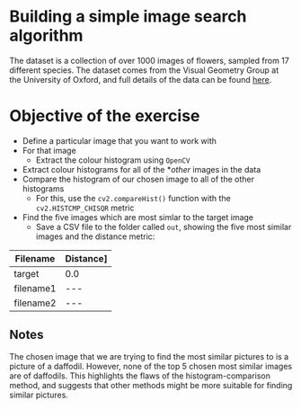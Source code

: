 # Building a simple image search algorithm

The dataset is a collection of over 1000 images of flowers, sampled from 17 different species. The dataset comes from the Visual Geometry Group at the University of Oxford, and full details of the data can be found [here](https://www.robots.ox.ac.uk/~vgg/data/flowers/17/).

# Objective of the exercise
- Define a particular image that you want to work with
- For that image
  - Extract the colour histogram using ```OpenCV```
- Extract colour histograms for all of the **other* images in the data
- Compare the histogram of our chosen image to all of the other histograms 
  - For this, use the ```cv2.compareHist()``` function with the ```cv2.HISTCMP_CHISQR``` metric
- Find the five images which are most simlar to the target image
  - Save a CSV file to the folder called ```out```, showing the five most similar images and the distance metric:

|Filename|Distance]
|---|---|
|target|0.0|
|filename1|---|
|filename2|---|


## Notes
The chosen image that we are trying to find the most similar pictures to is a picture of a daffodil. However, none of the
top 5 chosen most similar images are of daffodils. This highlights the flaws of the histogram-comparison method, and suggests 
that other methods might be more suitable for finding similar pictures.

